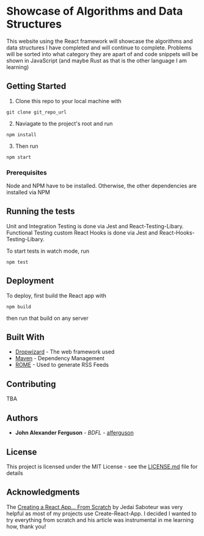 # Showcase of Algorithms and Data Structures

This website using the React framework will showcase the algorithms and data structures I have completed and will continue to complete. Problems will be sorted into what category they are apart of and code snippets will be shown in JavaScript (and maybe Rust as that is the other language I am learning)

## Getting Started

1. Clone this repo to your local machine with

```
git clone git_repo_url
```

2. Naviagate to the project's root and run

```
npm install
```

3. Then run

```
npm start
```

### Prerequisites

Node and NPM have to be installed. Otherwise, the other dependencies are installed via NPM

## Running the tests

Unit and Integration Testing is done via Jest and React-Testing-Libary.
Functional Testing custom React Hooks is done via Jest and React-Hooks-Testing-Libary.

To start tests in watch mode, run

```
npm test
```

## Deployment

To deploy, first build the React app with

```
npm build
```

then run that build on any server

## Built With

- [Dropwizard](http://www.dropwizard.io/1.0.2/docs/) - The web framework used
- [Maven](https://maven.apache.org/) - Dependency Management
- [ROME](https://rometools.github.io/rome/) - Used to generate RSS Feeds

## Contributing

TBA

## Authors

- **John Alexander Ferguson** - _BDFL_ - [alferguson](https://github.com/alferguson)

## License

This project is licensed under the MIT License - see the [LICENSE.md](LICENSE.md) file for details

## Acknowledgments

The [Creating a React App... From Scratch](https://blog.usejournal.com/creating-a-react-app-from-scratch-f3c693b84658) by Jedai Saboteur was very helpful as most of my projects use Create-React-App. I decided I wanted to try everything from scratch and his article was instrumental in me learning how, thank you!
